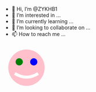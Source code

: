 - 👋 Hi, I’m @ZYKHB1
- 👀 I’m interested in ...
- 🌱 I’m currently learning ...
- 💞️ I’m looking to collaborate on ...
- 📫 How to reach me ...
<svg xmlns="http://www.w3.org/2000/svg" width="128" height="128">
  <circle cx="64" cy="64" r="50" fill="pink"/>
  <circle cx="44" cy="48" r="10" fill="green"/>
  <circle cx="84" cy="48" r="10" fill="blue"/>
  <path d="M 32 80 Q 64 100 96 80" stroke="white" stroke-width="8" fill="none"/>
</svg>

<!---
ZYKHB1/ZYKHB1 is a ✨ special ✨ repository because its `README.md` (this file) appears on your GitHub profile.
You can click the Preview link to take a look at your changes.
--->
